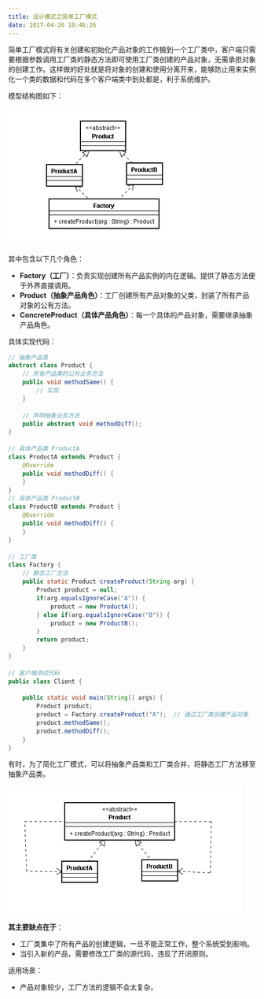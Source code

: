 ```yaml
---
title: 设计模式之简单工厂模式
date: 2017-04-26 10:46:26
---
```




简单工厂模式将有关创建和初始化产品对象的工作搬到一个工厂类中，客户端只需要根据参数调用工厂类的静态方法即可使用工厂类创建的产品对象，无需承担对象的创建工作。这样做的好处就是将对象的创建和使用分离开来，能够防止用来实例化一个类的数据和代码在多个客户端类中到处都是，利于系统维护。

模型结构图如下：

![](https://raw.githubusercontent.com/zywudev/blog-source/master/image/simple_factory_pattern.png)

其中包含以下几个角色：

- **Factory（工厂）**：负责实现创建所有产品实例的内在逻辑。提供了静态方法便于外界直接调用。
- **Product（抽象产品角色）**：工厂创建所有产品对象的父类，封装了所有产品对象的公有方法。
- **ConcreteProduct（具体产品角色）**：每一个具体的产品对象，需要继承抽象产品角色。

具体实现代码：

```java
// 抽象产品类
abstract class Product {
	// 所有产品类的公共业务方法
	public void methodSame() {
		// 实现
	}
	
	// 声明抽象业务方法
	public abstract void methodDiff();
}

// 具体产品类 ProductA
class ProductA extends Product {
	@Override
	public void methodDiff() {
	}
}
// 具体产品类 ProductB
class ProductB extends Product {
	@Override
	public void methodDiff() {	
	}
}

// 工厂类
class Factory {
	// 静态工厂方法
	public static Product createProduct(String arg) {
		Product product = null;
		if(arg.equalsIgnoreCase("A")) {
			product = new ProductA();
		} else if(arg.equalsIgnoreCase("B")) {
			product = new ProductB();
		}
		return product;
	}	
}

// 客户端测试代码
public class Client {

	public static void main(String[] args) {
		Product product;
		product = Factory.createProduct("A");  // 通过工厂类创建产品对象
		product.methodSame();
		product.methodDiff();
	}
}
```

有时，为了简化工厂模式，可以将抽象产品类和工厂类合并，将静态工厂方法移至抽象产品类。

![](https://raw.githubusercontent.com/zywudev/blog-source/master/image/simple-factory-pattern-2.png)

**其主要缺点在于**：

- 工厂类集中了所有产品的创建逻辑，一旦不能正常工作，整个系统受到影响。
- 当引入新的产品，需要修改工厂类的源代码，违反了开闭原则。

适用场景：

- 产品对象较少，工厂方法的逻辑不会太复杂。
